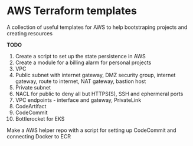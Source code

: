 # AWS Terraform templates

A collection of useful templates for AWS to help bootstraping projects and creating resources

**TODO**
1. Create a script to set up the state persistence in AWS
2. Create a module for a billing alarm for personal projects
3. VPC
4. Public subnet with internet gateway, DMZ security group, internet gateway, route to internet, NAT gateway, bastion host
5. Private subnet
6. NACL for public to deny all but HTTPS(S), SSH and ephermeral ports
7. VPC endpoints - interface and gateway, PrivateLink
8. CodeArtifact
9. CodeCommit
10. Bottlerocket for EKS

Make a AWS helper repo with a script for setting up CodeCommit and connecting Docker to ECR

